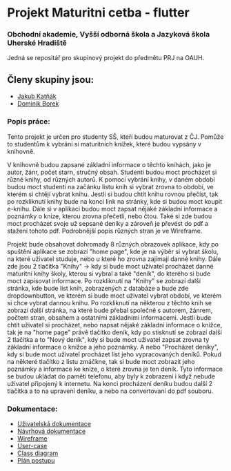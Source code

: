 # Projekt Maturitni cetba - flutter
### Obchodní akademie, Vyšší odborná škola a Jazyková škola Uherské Hradiště
 
Jedná se repositář pro skupinový projekt do předmětu PRJ na OAUH.
 
## Členy skupiny jsou:

- [Jakub Katňák](https://github.com/JakubKatrnak)
- [Dominik Borek](https://github.com/Hellman666)

### Popis práce: 
<p>
Tento projekt je určen pro studenty SŠ, kteří budou maturovat z ČJ. Pomůže to studentům k vybrání si maturitních knížek, které budou vypsány v knihovně.
</p>
<p>
V knihovně budou zapsané základní informace o těchto knihách, jako je autor, žánr, počet starn, stručný obsah. Studenti budou moct procházet si různé knihy, od různých autorů. K pomoci vybrání knihy, v daném období budou moct studenti na začánku listu knih si vybrat zrovna to období, ve kterém si chtějí vybrat knihu. Jestli si budou chtít knihu rovnou přečíst, tak po rozkliknutí knihy bude na konci link na stránky, kde si budou moct koupit e-knihu. Dále si v aplikaci budou moct zapsat nějaké základní informace a poznámky o knize, kterou zrovna přečetli, nebo čtou. Také si zde budou moct procházet svoje už sepsané deníky a zároveň je převést do pdf a stažení tohoto pdf. Podrobnější popis různých stran je ve Wireframe. 
</p>
<p>
Projekt bude obsahovat dohromady 8 různých obrazovek aplikace, kdy po spuštění aplikace se zobrazí "home page", kde je na výběr si vybrat školu, na které uživatel studuje, nebo u které ho zrovna zajímají danné knihy. Dále zde jsou 2 tlačítka "Knihy" -> kdy si bude moct uživatel procházet danné maturitní knihy školy, kterou si vybral a také "deník", do kterého si bude moct zapisovat informace. Po rozkliknutí na "Knihy" se zobrazí další stránka, kde bude list knih, zobrazených z databáze a bude zde dropdownbutton, ve kterém si bude moct uživatel vybrat období, ve kterém si chce vybrat dannou knihu. Po rozkliknutí na některou z těchto knih se zobrazí další stránka, na které bude přebal společně s autorem, žánrem, počtem stran, obsahem a ostatními základními informacemi. Jestli bude chtít uživatel si procházet, nebo napsat nějaké základní informace o knížce, tak je na "home page" právě tlačítko deník, kdy po stisknutí se zobrazí další 2 tlačítka a to "Nový deník", kdy si bude moct uživatel zapsat zrovna ty základní informace o knížce a jeho poznámky. A nebo "Procházet deníky", kdy si bude moct uživatel procházet list jeho vypracovaných deníků. Pokud na některé tlačítko z listu zmáčkne, tak si bude moct zobrazit jeho poznámky a informace ke knize, o které zrovna je ten deník. Tyto informace se budou ukládat do paměti telefonu, aby byly k zobrazení i když nebude uživatel připojený k internetu. Na konci procházení deníku budou další 2 tlačítka a to na upravení deníku, a nebo na convertovaní do pdf souboru.
</p>

### Dokumentace:
- [Uživatelská dokumentace](../master/doc/uzivatelska_dokumentace.pdf)
- [Návrhová dokumentace](../master/doc/design.md)
- [Wireframe](../master/doc/wireframe.png)
- [User-case](../master/doc/diagram.png)
- [Class diagram](../master/doc/diagram_trid.png)
- [Plán postupu](../master/doc/plan.md)
